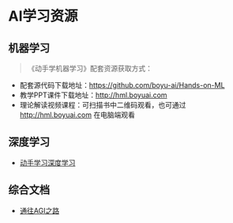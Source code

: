 # AI学习资源
## 机器学习
>《动手学机器学习》配套资源获取方式：
- 配套源代码下载地址：https://github.com/boyu-ai/Hands-on-ML
- 教学PPT课件下载地址：http://hml.boyuai.com
- 理论解读视频课程：可扫描书中二维码观看，也可通过 http://hml.boyuai.com 在电脑端观看
## 深度学习
- [动手学习深度学习](https://courses.d2l.ai/zh-v2/)
## 综合文档
- [通往AGI之路](https://waytoagi.feishu.cn/wiki/QPe5w5g7UisbEkkow8XcDmOpn8e?share_token=97ccc032-3e00-43e8-b8b3-45c605c96b31)
